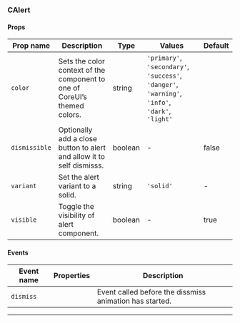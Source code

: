 ### CAlert

#### Props

| Prop name                | Description                                                               | Type    | Values                                                                                          | Default |
| ------------------------ | ------------------------------------------------------------------------- | ------- | ----------------------------------------------------------------------------------------------- | ------- |
| <code>color</code>       | Sets the color context of the component to one of CoreUI’s themed colors. | string  | `'primary'`, `'secondary'`, `'success'`, `'danger'`, `'warning'`, `'info'`, `'dark'`, `'light'` |         |
| <code>dismissible</code> | Optionally add a close button to alert and allow it to self dismisss.     | boolean | -                                                                                               | false   |
| <code>variant</code>     | Set the alert variant to a solid.                                         | string  | `'solid'`                                                                                       | -       |
| <code>visible</code>     | Toggle the visibility of alert component.                                 | boolean | -                                                                                               | true    |

#### Events

| Event name           | Properties | Description                                             |
| -------------------- | ---------- | ------------------------------------------------------- |
| <code>dismiss</code> |            | Event called before the dissmiss animation has started. |

---
